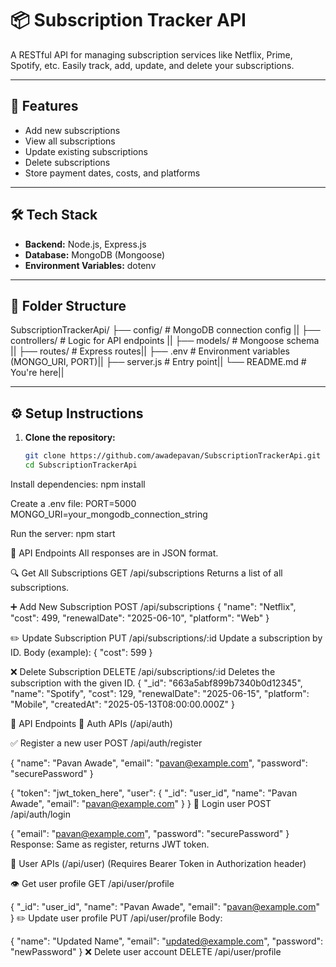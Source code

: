 # 📦 Subscription Tracker API

A RESTful API for managing subscription services like Netflix, Prime, Spotify, etc. Easily track, add, update, and delete your subscriptions.

---

## 🚀 Features

- Add new subscriptions
- View all subscriptions
- Update existing subscriptions
- Delete subscriptions
- Store payment dates, costs, and platforms

---

## 🛠️ Tech Stack

- **Backend:** Node.js, Express.js
- **Database:** MongoDB (Mongoose)
- **Environment Variables:** dotenv

---

## 📁 Folder Structure

SubscriptionTrackerApi/
├── config/ # MongoDB connection config ||
├── controllers/ # Logic for API endpoints ||
├── models/ # Mongoose schema ||
├── routes/ # Express routes||
├── .env # Environment variables (MONGO_URI, PORT)||
├── server.js # Entry point||
└── README.md # You're here||


---

## ⚙️ Setup Instructions

1. **Clone the repository:**
   ```bash
   git clone https://github.com/awadepavan/SubscriptionTrackerApi.git
   cd SubscriptionTrackerApi
Install dependencies:
npm install


Create a .env file:
PORT=5000
MONGO_URI=your_mongodb_connection_string


Run the server:
npm start


📡 API Endpoints
All responses are in JSON format.

🔍 Get All Subscriptions
GET /api/subscriptions
Returns a list of all subscriptions.

➕ Add New Subscription
POST /api/subscriptions 
{
  "name": "Netflix",
  "cost": 499,
  "renewalDate": "2025-06-10",
  "platform": "Web"
}


✏️ Update Subscription
PUT /api/subscriptions/:id
Update a subscription by ID.
Body (example):
{
  "cost": 599
}


❌ Delete Subscription
DELETE /api/subscriptions/:id
Deletes the subscription with the given ID.
{
  "_id": "663a5abf899b7340b0d12345",
  "name": "Spotify",
  "cost": 129,
  "renewalDate": "2025-06-15",
  "platform": "Mobile",
  "createdAt": "2025-05-13T08:00:00.000Z"
}


📡 API Endpoints
🔐 Auth APIs (/api/auth)

✅ Register a new user
POST /api/auth/register

{
  "name": "Pavan Awade",
  "email": "pavan@example.com",
  "password": "securePassword"
}

{
  "token": "jwt_token_here",
  "user": {
    "_id": "user_id",
    "name": "Pavan Awade",
    "email": "pavan@example.com"
  }
}
🔑 Login user
POST /api/auth/login

{
  "email": "pavan@example.com",
  "password": "securePassword"
}
Response: Same as register, returns JWT token.

👤 User APIs (/api/user)
(Requires Bearer Token in Authorization header)

👁️ Get user profile
GET /api/user/profile


{
  "_id": "user_id",
  "name": "Pavan Awade",
  "email": "pavan@example.com"
}
✏️ Update user profile
PUT /api/user/profile
Body:


{
  "name": "Updated Name",
  "email": "updated@example.com",
  "password": "newPassword"
}
❌ Delete user account
DELETE /api/user/profile
